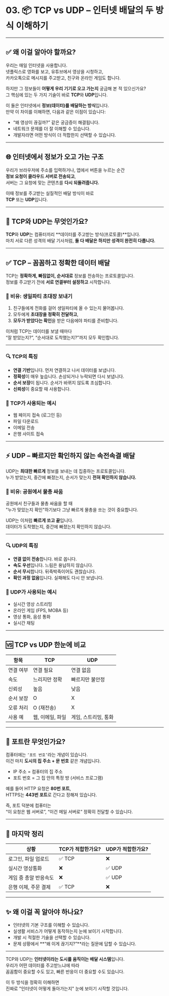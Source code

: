 # 03. 📦 TCP vs UDP – 인터넷 배달의 두 방식 이해하기

---

## ✅ 왜 이걸 알아야 할까요?

우리는 매일 인터넷을 사용합니다.  
넷플릭스로 영화를 보고, 유튜브에서 영상을 시청하고,  
카카오톡으로 메시지를 주고받고, 친구와 온라인 게임도 합니다.

하지만 그 정보들이 **어떻게 우리 기기로 오고 가는지** 궁금해 본 적 있으신가요?  
그 핵심에 있는 두 가지 기술이 바로 **TCP**와 **UDP**입니다.

이 둘은 인터넷에서 **정보(데이터)를 배달하는 방식**입니다.  
만약 이 차이를 이해하면, 다음과 같은 이점이 있습니다:

- “왜 영상이 끊길까?” 같은 궁금증이 해결됩니다.
- 네트워크 문제를 더 잘 이해할 수 있습니다.
- 개발자라면 어떤 방식이 더 적합한지 선택할 수 있습니다.

---

## 🌐 인터넷에서 정보가 오고 가는 구조

우리가 브라우저에 주소를 입력하거나, 앱에서 버튼을 누르는 순간  
**정보 요청이 클라우드 서버로 전송되고**,  
서버는 그 요청에 맞는 콘텐츠를 **다시 되돌려줍니다.**

이때 정보를 주고받는 실질적인 배달 방식이 바로  
**TCP** 또는 **UDP**입니다.

---

## 🔁 TCP와 UDP는 무엇인가요?

**TCP**와 **UDP**는 컴퓨터끼리 **데이터를 주고받는 방식(프로토콜)**입니다.  
마치 서로 다른 성격의 배달 기사처럼, **둘 다 배달은 하지만 성격이 완전히 다릅니다.**

---

## ✅ TCP – 꼼꼼하고 정확한 데이터 배달

TCP는 **정확하게, 빠짐없이, 순서대로** 정보를 전송하는 프로토콜입니다.  
정보를 주고받기 전에 **서로 연결부터 설정하고** 시작합니다.

### 🎈 비유: 생일파티 초대장 보내기

1. 친구들에게 전화를 걸어 생일파티에 올 수 있는지 물어봅니다.
2. 모두에게 **초대장을 정확히 전달하고**,
3. **모두가 받았다는 확인**을 받은 다음에야 파티를 준비합니다.

이처럼 TCP는 데이터를 보낼 때마다  
“잘 받았는지?”, “순서대로 도착했는지?”까지 모두 확인합니다.

---

### 🔍 TCP의 특징

- **연결 기반**입니다. 먼저 연결하고 나서 데이터를 보냅니다.
- **정확성**이 매우 높습니다. 손상되거나 누락되면 다시 보냅니다.
- **순서 보장**이 됩니다. 순서가 바뀌지 않도록 조심합니다.
- **신뢰성**이 중요할 때 사용합니다.

### 🧭 TCP가 사용되는 예시

- 웹 페이지 접속 (로그인 등)
- 파일 다운로드
- 이메일 전송
- 은행 사이트 접속

---

## ⚡ UDP – 빠르지만 확인하지 않는 속전속결 배달

UDP는 **최대한 빠르게** 정보를 보내는 데 집중하는 프로토콜입니다.  
누가 받았는지, 중간에 빠졌는지, 순서가 맞는지 **전혀 확인하지 않습니다.**

### 🎈 비유: 공원에서 물총 싸움

공원에서 친구들과 물총 싸움을 할 때  
"누가 맞았는지 확인"하기보다 그냥 빠르게 물총을 쏘는 것이 중요합니다.

UDP는 이처럼 **빠르게 쏘고 끝**입니다.  
데이터가 도착했는지, 중간에 빠졌는지 확인하지 않습니다.

---

### 🔍 UDP의 특징

- **연결 없이 전송**합니다. 바로 쏩니다.
- **속도 우선**입니다. 느림은 용납하지 않습니다.
- **순서 무시**합니다. 뒤죽박죽이어도 괜찮습니다.
- **확인 과정 없음**입니다. 실패해도 다시 안 보냅니다.

### 🧭 UDP가 사용되는 예시

- 실시간 영상 스트리밍
- 온라인 게임 (FPS, MOBA 등)
- 영상 통화, 음성 통화
- 실시간 채팅

---

## 🆚 TCP vs UDP 한눈에 비교

| 항목      | TCP              | UDP                  |
| --------- | ---------------- | -------------------- |
| 연결 여부 | 연결 필요        | 연결 없음            |
| 속도      | 느리지만 정확    | 빠르지만 불안정      |
| 신뢰성    | 높음             | 낮음                 |
| 순서 보장 | O                | X                    |
| 오류 처리 | O (재전송)       | X                    |
| 사용 예   | 웹, 이메일, 파일 | 게임, 스트리밍, 통화 |

---

## 📍 포트란 무엇인가요?

컴퓨터에는 `‘포트 번호’`라는 개념이 있습니다.  
이건 마치 **도시의 집 주소 + 문 번호** 같은 개념입니다.

- IP 주소 = 컴퓨터의 집 주소
- 포트 번호 = 그 집 안의 특정 방 (서비스 프로그램)

예를 들어 HTTP 요청은 **80번 포트**,  
HTTPS는 **443번 포트**로 간다고 정해져 있습니다.

즉, 포트 덕분에 컴퓨터는  
“이 요청은 웹 서버로”, “이건 메일 서버로” 정확히 전달할 수 있습니다.

---

## 🧠 마지막 정리

| 상황                  | TCP가 적합한가요? | UDP가 적합한가요? |
| --------------------- | ----------------- | ----------------- |
| 로그인, 파일 업로드   | ✅ TCP            | ❌                |
| 실시간 영상통화       | ❌                | ✅ UDP            |
| 게임 중 총알 반응속도 | ❌                | ✅ UDP            |
| 은행 이체, 주문 결제  | ✅ TCP            | ❌                |

---

## ✨ 왜 이걸 꼭 알아야 하나요?

- 인터넷의 기본 구조를 이해할 수 있습니다.
- 실생활 서비스가 어떻게 동작하는지 눈에 보이기 시작합니다.
- 개발 시 적절한 기술을 선택할 수 있습니다.
- 문제 상황에서 **“왜 이게 끊기지?”**라는 질문에 답할 수 있습니다.

---

TCP와 UDP는 **인터넷이라는 도시를 움직이는 배달 시스템**입니다.  
우리가 어떤 데이터를 주고받느냐에 따라  
꼼꼼함이 중요할 수도 있고, 빠른 반응이 더 중요할 수도 있습니다.

이 두 방식을 정확히 이해하면  
진짜로 "인터넷이 어떻게 돌아가는지" 눈에 보이기 시작할 것입니다.
